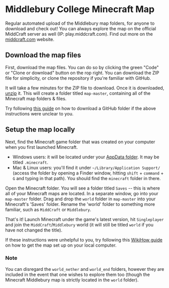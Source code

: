 # Middlebury College Minecraft Map
Regular automated upload of the Middlebury map folders, for anyone to download and check out!
You can always explore the map on the official MiddCraft server as well (IP: play.middcraft.com).  Find out more on the [middcraft.com](https://middcraft.com) website.

## Download the map files
First, download the map files. You can do so by clicking the green "Code" or "Clone or download" button on the rop right.  You can download the ZIP file for simplicity, or clone the repository if you're familiar with GitHub.

It will take a few minutes for the ZIP file to download. Once it is downloaded, [unzip](https://www.wikihow.com/Unzip-a-File) it.  This will create a folder titled `map-master`, containing all of the Minecraft map folders & files.

Try following [this guide](https://www.wikihow.com/Download-a-GitHub-Folder) on how to download a GitHub folder if the above instructions were unclear to you.

## Setup the map locally
Next, find the Minecraft game folder that was created on your computer when you first launched Minecraft.
- Windows users: it will be located under your [AppData folder](https://www.howtogeek.com/318177/what-is-the-appdata-folder-in-windows/). It may be titled `.minecraft`.
- Mac & Linux users: you'll find it under `~/Library/Application Support/` (access the folder by opening a Finder window, hitting `shift` + `command` + `G` and typing in that path). You should find the `minecraft` folder in there.

Open the Minecraft folder.  You will see a folder titled `Saves` -- this is where all of your Minecraft maps are located.  In a separate window, go into your `map-master` folder.  Drag and drop the `world` folder in `map-master` into your Minecraft's 'Saves' folder.  Rename the 'world' folder to something more familiar, such as `MiddCraft` or `Middlebury`.

That's it! Launch Minecraft under the game's latest version, hit `Singleplayer` and join the `MiddCraft`/`Middlebury` world (it will still be titled `world` if you have not changed the title).

If these instructions were unhelpful to you, try following this [WikiHow guide](https://www.wikihow.com/Play-a-Custom-Minecraft-Map) on how to get the map set up on your local computer.

### Note

You can disregard the `world_nether` and `world_end` folders, however they are included in the event that one wishes to explore them too (though the Minecraft Middlebury map is strictly located in the `world` folder).
